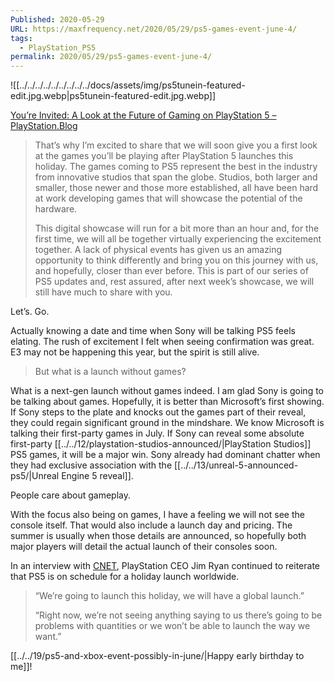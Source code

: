 ```yaml
---
Published: 2020-05-29
URL: https://maxfrequency.net/2020/05/29/ps5-games-event-june-4/
tags:
  - PlayStation_PS5
permalink: 2020/05/29/ps5-games-event-june-4/
---
```

![[../../../../../../../../../docs/assets/img/ps5tunein-featured-edit.jpg.webp|ps5tunein-featured-edit.jpg.webp]]

[You’re Invited: A Look at the Future of Gaming on PlayStation 5 – PlayStation.Blog](https://blog.playstation.com/2020/05/29/youre-invited-a-look-at-the-future-of-gaming-on-playstation-5/)

> That’s why I’m excited to share that we will soon give you a first look at the games you’ll be playing after PlayStation 5 launches this holiday. The games coming to PS5 represent the best in the industry from innovative studios that span the globe. Studios, both larger and smaller, those newer and those more established, all have been hard at work developing games that will showcase the potential of the hardware.
> 
> This digital showcase will run for a bit more than an hour and, for the first time, we will all be together virtually experiencing the excitement together. A lack of physical events has given us an amazing opportunity to think differently and bring you on this journey with us, and hopefully, closer than ever before. This is part of our series of PS5 updates and, rest assured, after next week’s showcase, we will still have much to share with you.

Let’s. Go.

Actually knowing a date and time when Sony will be talking PS5 feels elating. The rush of excitement I felt when seeing confirmation was great. E3 may not be happening this year, but the spirit is still alive.

> But what is a launch without games?

What is a next-gen launch without games indeed. I am glad Sony is going to be talking about games. Hopefully, it is better than Microsoft’s first showing. If Sony steps to the plate and knocks out the games part of their reveal, they could regain significant ground in the mindshare. We know Microsoft is talking their first-party games in July. If Sony can reveal some absolute first-party [[../../12/playstation-studios-announced/|PlayStation Studios]] PS5 games, it will be a major win. Sony already had dominant chatter when they had exclusive association with the [[../../13/unreal-5-announced-ps5/|Unreal Engine 5 reveal]].

People care about gameplay.

With the focus also being on games, I have a feeling we will not see the console itself. That would also include a launch day and pricing. The summer is usually when those details are announced, so hopefully both major players will detail the actual launch of their consoles soon.

In an interview with [CNET](https://www.cnet.com/news/playstation-planning-june-4-ps5-event-ceo-says-supplies-look-good-for-launch/), PlayStation CEO Jim Ryan continued to reiterate that PS5 is on schedule for a holiday launch worldwide.

> “We’re going to launch this holiday, we will have a global launch.”
> 
> “Right now, we’re not seeing anything saying to us there’s going to be problems with quantities or we won’t be able to launch the way we want.”

[[../../19/ps5-and-xbox-event-possibly-in-june/|Happy early birthday to me]]!